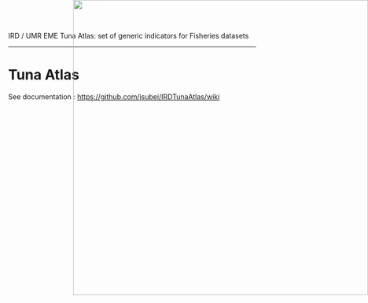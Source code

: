 IRD / UMR EME Tuna Atlas: set of generic indicators for Fisheries datasets

---
# Tuna Atlas
<img style="position: absolute; top: 0; right: 0; border: 0;" src="http://mdst-macroes.ird.fr/documentation/databases/Sardara/logos/logo_sardara_cmyk_vector.svg" width="600">

See documentation : https://github.com/jsubei/IRDTunaAtlas/wiki


